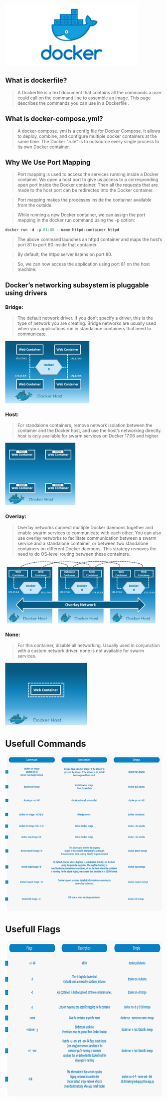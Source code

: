 
<img src="assets/Docker-Logo.png"  height="200"/>

## What is __dockerfile__?
> A Dockerfile is a text document that contains all the commands a user could call on the command line to assemble an image. This page describes the commands you can use in a Dockerfile .

## What is __docker-compose.yml__?
> A docker-compose. yml is a config file for Docker Compose. It allows to deploy, combine, and configure multiple docker containers at the same time. The Docker "rule" is to outsource every single process to its own Docker container.


## Why We Use __Port Mapping__
> Port mapping is used to access the services running inside a Docker container. We open a host port to give us access to a corresponding open port inside the Docker container. Then all the requests that are made to the host port can be redirected into the Docker container.

> Port mapping makes the processes inside the container available from the outside.

> While running a new Docker container, we can assign the port mapping in the docker run command using the -p option:

```powershell
docker run -d -p 81:80 --name httpd-container httpd
```
> The above command launches an httpd container and maps the host’s port 81 to port 80 inside that container.

> By default, the httpd server listens on port 80.

> So, we can now access the application using port 81 on the host machine:

## Docker’s networking subsystem is pluggable using drivers

### Bridge:

 > The default network driver. If you don’t specify a driver, this is the type of network you are creating. Bridge networks are usually used when your applications run in standalone containers that need to communicate. 

<img src="assets/Bridge.png"  height="200"/>

### Host: 

> For standalone containers, remove network isolation between the container and the Docker host, and use the host’s networking directly. host is only available for swarm services on Docker 17.06 and higher. 

<img src="assets/Host.png"  height="200"/>

### Overlay: 

> Overlay networks connect multiple Docker daemons together and enable swarm services to communicate with each other. You can also use overlay networks to facilitate communication between a swarm service and a standalone container, or between two standalone containers on different Docker daemons. This strategy removes the need to do OS-level routing between these containers.

<img src="assets/Overlay.png"  height="200"/>

### None: 

> For this container, disable all networking. Usually used in conjunction with a custom network driver. none is not available for swarm services.

<img src="assets/None.png"  height="200"/>

# Usefull Commands
<img src="assets/UseFull.svg"  height="500"/>

# Usefull Flags
<img src="assets/Flags.svg"  height="500"/>

